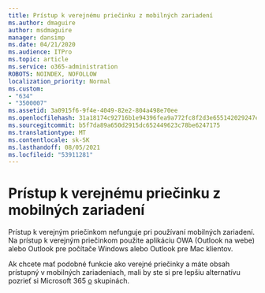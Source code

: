 ```yaml
---
title: Prístup k verejnému priečinku z mobilných zariadení
ms.author: dmaguire
author: msdmaguire
manager: dansimp
ms.date: 04/21/2020
ms.audience: ITPro
ms.topic: article
ms.service: o365-administration
ROBOTS: NOINDEX, NOFOLLOW
localization_priority: Normal
ms.custom:
- "634"
- "3500007"
ms.assetid: 3a0915f6-9f4e-4049-82e2-804a498e70ee
ms.openlocfilehash: 31a18174c92716b1e94396fea9a772fc8f2d3e655142029247e6e99dae18b03a
ms.sourcegitcommit: b5f7da89a650d2915dc652449623c78be6247175
ms.translationtype: MT
ms.contentlocale: sk-SK
ms.lasthandoff: 08/05/2021
ms.locfileid: "53911281"
---
```

# <a name="public-folder-access-from-mobile-devices"></a>Prístup k verejnému priečinku z mobilných zariadení

Prístup k verejným priečinkom nefunguje pri používaní mobilných zariadení. Na prístup k verejným priečinkom použite aplikáciu OWA (Outlook na webe) alebo Outlook pre počítače Windows alebo Outlook pre Mac klientov.

Ak chcete mať podobné funkcie ako verejné priečinky a máte obsah prístupný v mobilných zariadeniach, mali by ste si pre lepšiu alternatívu pozrieť si Microsoft 365 [o](https://support.office.com/article/learn-about-office-365-groups-b565caa1-5c40-40ef-9915-60fdb2d97fa2) skupinách.
  